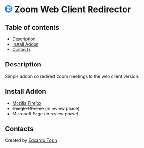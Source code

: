<h1 id="-icon-24-24-zoom-web-client-redirector"><img src="/icons/48x48.png" vertical-align="bottom" width="24" height="24" alt="image"> Zoom Web Client Redirector</h1>

## Table of contents
* [Description](#description)
* [Install Addon](#install-addon)
* [Contacts](#contacts)

## Description
Simple addon do redirect zoom meetings to the web client version.

## Install Addon
* [Mozilla Firefox](https://addons.mozilla.org/firefox/addon/zoom-web-client-redirector/)
* ~~Google Chrome~~ (in review phase)
* ~~Microsoft Edge~~ (in review phase)

## Contacts
Created by [Edoardo Tosin](https://github.com/EdoardoTosin)
